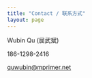 ```yaml
---
title: "Contact / 联系方式"
layout: page
---
```


Wubin Qu (屈武斌)

<i class="fa fa-mobile"></i> 186-1298-2416

<i class="fa fa-envelope"></i> quwubin@mprimer.net
